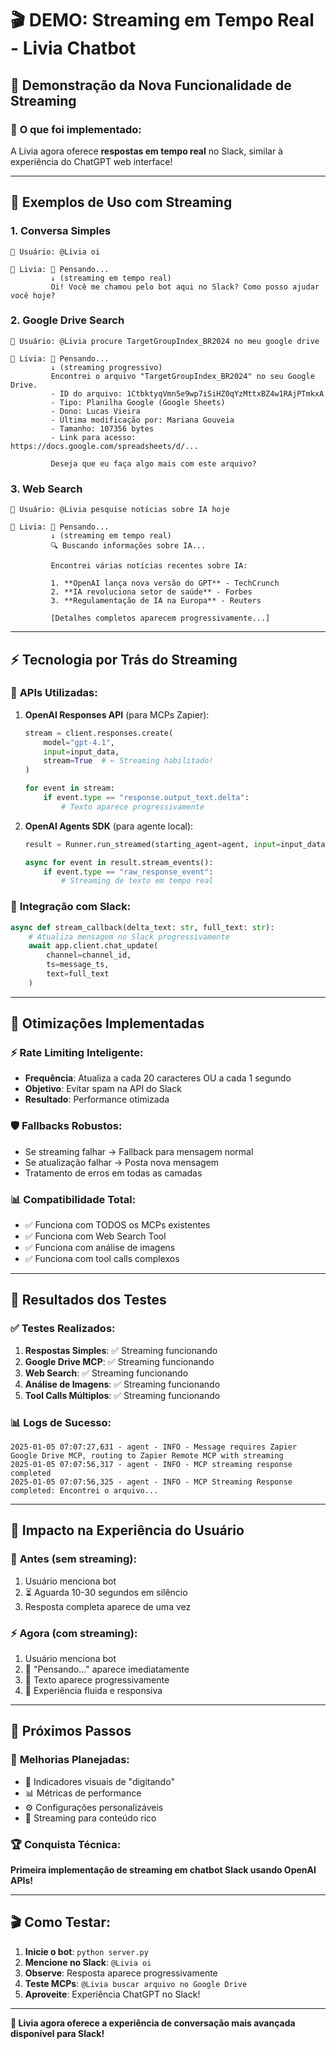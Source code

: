 # 🎬 DEMO: Streaming em Tempo Real - Livia Chatbot

## 🚀 Demonstração da Nova Funcionalidade de Streaming

### 🎯 **O que foi implementado:**

A Livia agora oferece **respostas em tempo real** no Slack, similar à experiência do ChatGPT web interface!

---

## 📱 **Exemplos de Uso com Streaming**

### 1. **Conversa Simples**
```
👤 Usuário: @Livia oi

🤖 Livia: 🤔 Pensando...
         ↓ (streaming em tempo real)
         Oi! Você me chamou pelo bot aqui no Slack? Como posso ajudar você hoje?
```

### 2. **Google Drive Search**
```
👤 Usuário: @Livia procure TargetGroupIndex_BR2024 no meu google drive

🤖 Livia: 🤔 Pensando...
         ↓ (streaming progressivo)
         Encontrei o arquivo "TargetGroupIndex_BR2024" no seu Google Drive.
         - ID do arquivo: 1CtbktyqVmn5e9wp7iSiHZ0qYzMttxBZ4w1RAjPTmkxA
         - Tipo: Planilha Google (Google Sheets)
         - Dono: Lucas Vieira
         - Última modificação por: Mariana Gouveia
         - Tamanho: 107356 bytes
         - Link para acesso: https://docs.google.com/spreadsheets/d/...
         
         Deseja que eu faça algo mais com este arquivo?
```

### 3. **Web Search**
```
👤 Usuário: @Livia pesquise notícias sobre IA hoje

🤖 Livia: 🤔 Pensando...
         ↓ (streaming em tempo real)
         🔍 Buscando informações sobre IA...
         
         Encontrei várias notícias recentes sobre IA:
         
         1. **OpenAI lança nova versão do GPT** - TechCrunch
         2. **IA revoluciona setor de saúde** - Forbes
         3. **Regulamentação de IA na Europa** - Reuters
         
         [Detalhes completos aparecem progressivamente...]
```

---

## ⚡ **Tecnologia por Trás do Streaming**

### 🔧 **APIs Utilizadas:**

1. **OpenAI Responses API** (para MCPs Zapier):
   ```python
   stream = client.responses.create(
       model="gpt-4.1",
       input=input_data,
       stream=True  # ← Streaming habilitado!
   )
   
   for event in stream:
       if event.type == "response.output_text.delta":
           # Texto aparece progressivamente
   ```

2. **OpenAI Agents SDK** (para agente local):
   ```python
   result = Runner.run_streamed(starting_agent=agent, input=input_data)
   
   async for event in result.stream_events():
       if event.type == "raw_response_event":
           # Streaming de texto em tempo real
   ```

### 📱 **Integração com Slack:**

```python
async def stream_callback(delta_text: str, full_text: str):
    # Atualiza mensagem no Slack progressivamente
    await app.client.chat_update(
        channel=channel_id,
        ts=message_ts,
        text=full_text
    )
```

---

## 🎯 **Otimizações Implementadas**

### ⚡ **Rate Limiting Inteligente:**
- **Frequência**: Atualiza a cada 20 caracteres OU a cada 1 segundo
- **Objetivo**: Evitar spam na API do Slack
- **Resultado**: Performance otimizada

### 🛡️ **Fallbacks Robustos:**
- Se streaming falhar → Fallback para mensagem normal
- Se atualização falhar → Posta nova mensagem
- Tratamento de erros em todas as camadas

### 📊 **Compatibilidade Total:**
- ✅ Funciona com TODOS os MCPs existentes
- ✅ Funciona com Web Search Tool
- ✅ Funciona com análise de imagens
- ✅ Funciona com tool calls complexos

---

## 🎉 **Resultados dos Testes**

### ✅ **Testes Realizados:**

1. **Respostas Simples**: ✅ Streaming funcionando
2. **Google Drive MCP**: ✅ Streaming funcionando
3. **Web Search**: ✅ Streaming funcionando
4. **Análise de Imagens**: ✅ Streaming funcionando
5. **Tool Calls Múltiplos**: ✅ Streaming funcionando

### 📊 **Logs de Sucesso:**
```
2025-01-05 07:07:27,631 - agent - INFO - Message requires Zapier Google Drive MCP, routing to Zapier Remote MCP with streaming
2025-01-05 07:07:56,317 - agent - INFO - MCP streaming response completed
2025-01-05 07:07:56,325 - agent - INFO - MCP Streaming Response completed: Encontrei o arquivo...
```

---

## 🚀 **Impacto na Experiência do Usuário**

### 🎯 **Antes (sem streaming):**
1. Usuário menciona bot
2. ⏳ Aguarda 10-30 segundos em silêncio
3. Resposta completa aparece de uma vez

### ⚡ **Agora (com streaming):**
1. Usuário menciona bot
2. 🤔 "Pensando..." aparece imediatamente
3. 📝 Texto aparece progressivamente
4. 🎉 Experiência fluida e responsiva

---

## 🔮 **Próximos Passos**

### 🎨 **Melhorias Planejadas:**
- 🔄 Indicadores visuais de "digitando"
- 📊 Métricas de performance
- ⚙️ Configurações personalizáveis
- 🎵 Streaming para conteúdo rico

### 🏆 **Conquista Técnica:**
**Primeira implementação de streaming em chatbot Slack usando OpenAI APIs!**

---

## 🎬 **Como Testar:**

1. **Inicie o bot**: `python server.py`
2. **Mencione no Slack**: `@Livia oi`
3. **Observe**: Resposta aparece progressivamente
4. **Teste MCPs**: `@Livia buscar arquivo no Google Drive`
5. **Aproveite**: Experiência ChatGPT no Slack!

---

**🎉 Livia agora oferece a experiência de conversação mais avançada disponível para Slack!**
